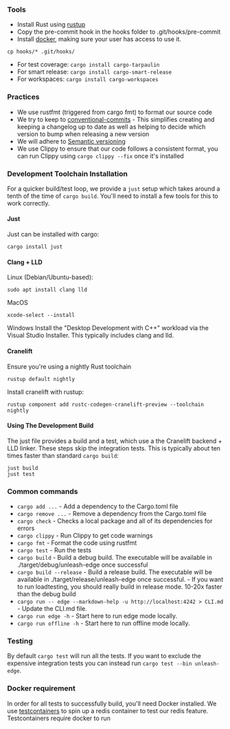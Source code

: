 ### Tools
* Install Rust using [rustup](https://rustup.rs)
* Copy the pre-commit hook in the hooks folder to .git/hooks/pre-commit
* Install [docker](https://docs.docker.com/get-docker), making sure your user has access to use it.

```shell
cp hooks/* .git/hooks/
```

* For test coverage: `cargo install cargo-tarpaulin`
* For smart release: `cargo install cargo-smart-release`
* For workspaces: `cargo install cargo-workspaces`

### Practices
* We use rustfmt (triggered from cargo fmt) to format our source code
* We try to keep to [conventional-commits](https://www.conventionalcommits.org/en/v1.0.0) - This simplifies creating and keeping a changelog up to date as well as helping to decide which version to bump when releasing a new version
* We will adhere to [Semantic versioning](https://semver.org/)
* We use Clippy to ensure that our code follows a consistent format, you can run Clippy using `cargo clippy --fix` once it's installed

### Development Toolchain Installation

For a quicker build/test loop, we provide a `just` setup which takes around a tenth of the time of `cargo build`. You'll need to install a few tools for this to work correctly.

#### Just

Just can be installed with cargo:

```shell
cargo install just
```

#### Clang + LLD

Linux (Debian/Ubuntu-based):
```shell
sudo apt install clang lld
```

MacOS
```shell
xcode-select --install
```
Windows
Install the "Desktop Development with C++" workload via the Visual Studio Installer. This typically includes clang and lld.

#### Cranelift
Ensure you're using a nightly Rust toolchain

```shell
rustup default nightly
```
Install cranelift with rustup:
``` shell
rustup component add rustc-codegen-cranelift-preview --toolchain nightly
```

#### Using The Development Build

The just file provides a build and a test, which use a the Cranelift backend + LLD linker. These steps skip the integration tests. This is typically about ten times faster than standard `cargo build`:

``` shell
just build
just test
```

### Common commands

 - `cargo add ...` - Add a dependency to the Cargo.toml file
 - `cargo remove ...` - Remove a dependency from the Cargo.toml file
 - `cargo check` - Checks a local package and all of its dependencies for errors
 - `cargo clippy` - Run Clippy to get code warnings
 - `cargo fmt` - Format the code using rustfmt
 - `cargo test` - Run the tests
 - `cargo build` - Build a debug build. The executable will be available in ./target/debug/unleash-edge once successful
 - `cargo build --release` - Build a release build. The executable will be available in ./target/release/unleash-edge once successful. - If you want to run loadtesting, you should really build in release mode. 10-20x faster than the debug build
 - `cargo run -- edge --markdown-help -u http://localhost:4242 > CLI.md` - Update the CLI.md file.
 - `cargo run edge -h` - Start here to run edge mode locally.
 - `cargo run offline -h` - Start here to run offline mode locally.

### Testing

By default `cargo test` will run all the tests. If you want to exclude the expensive integration tests you can instead run `cargo test --bin unleash-edge`.

### Docker requirement
In order for all tests to successfully build, you'll need Docker installed. We use [testcontainers](https://github.com/testcontainers/testcontainers-rs) to spin up a redis container to test our redis feature. Testcontainers require docker to run
